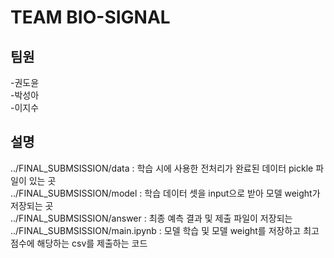 # TEAM BIO-SIGNAL

## 팀원
-권도윤  
-박성아  
-이지수  

## 설명
../FINAL_SUBMSISSION/data : 학습 시에 사용한 전처리가 완료된 데이터 pickle 파일이 있는 곳  
../FINAL_SUBMSISSION/model : 학습 데이터 셋을 input으로 받아 모델 weight가 저장되는 곳  
../FINAL_SUBMSISSION/answer : 최종 예측 결과 및 제출 파일이 저장되는   
../FINAL_SUBMSISSION/main.ipynb : 모델 학습 및 모델 weight를 저장하고 최고 점수에 해당하는 csv를 제출하는 코드  
  
